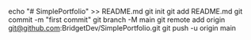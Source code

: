 echo "# SimplePortfolio" >> README.md
git init
git add README.md
git commit -m "first commit"
git branch -M main
git remote add origin git@github.com:BridgetDev/SimplePortfolio.git
git push -u origin main

